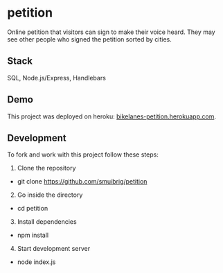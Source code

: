 # petition
Online petition that visitors can sign to make their voice heard. They may see other people who signed the petition sorted by cities.

## Stack
SQL, Node.js/Express, Handlebars

## Demo
This project was deployed on heroku: [bikelanes-petition.herokuapp.com](https://bikelanes-petition.herokuapp.com/).

## Development
To fork and work with this project follow these steps:

1. Clone the repository
  - git clone https://github.com/smuibrig/petition

2. Go inside the directory
 - cd petition

3. Install dependencies
 - npm install

4. Start development server
 - node index.js
